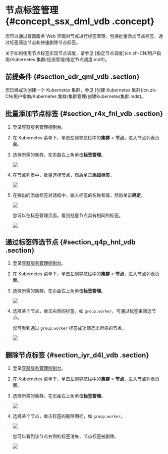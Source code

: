 # 节点标签管理 {#concept_ssx_dml_vdb .concept}

您可以通过容器服务 Web 界面对节点进行标签管理，包括批量添加节点标签、通过标签筛选节点和快速删除节点标签。

关于如何使用节点标签实现节点调度，请参见 [指定节点调度](cn.zh-CN/用户指南/Kubernetes 集群/应用管理/指定节点调度.md#)。

## 前提条件 {#section_edr_qml_vdb .section}

您已经成功创建一个 Kubernetes 集群，参见 [创建 Kubernetes 集群](cn.zh-CN/用户指南/Kubernetes 集群/集群管理/创建Kubernetes集群.md#)。

## 批量添加节点标签 {#section_r4x_fnl_vdb .section}

1.  登录[容器服务管理控制台](https://cs.console.aliyun.com)。
2.  在 Kubernetes 菜单下，单击左侧导航栏中的**集群** \> **节点**，进入节点列表页面。
3.  选择所需的集群，在页面右上角单击**标签管理**。

    ![](http://static-aliyun-doc.oss-cn-hangzhou.aliyuncs.com/assets/img/6891/4352_zh-CN.png)

4.  在节点列表中，批量选择节点，然后单击**添加标签**。

    ![](http://static-aliyun-doc.oss-cn-hangzhou.aliyuncs.com/assets/img/6891/4353_zh-CN.png)

5.  在弹出的添加标签对话框中，输入标签的名称和值，然后单击**确定**。

    ![](http://static-aliyun-doc.oss-cn-hangzhou.aliyuncs.com/assets/img/6891/4354_zh-CN.png)

    您可以在标签管理页面，看到批量节点具有相同的标签。

    ![](http://static-aliyun-doc.oss-cn-hangzhou.aliyuncs.com/assets/img/6891/4355_zh-CN.png)


## 通过标签筛选节点 {#section_q4p_hnl_vdb .section}

1.  登录[容器服务管理控制台](https://cs.console.aliyun.com)。
2.  在 Kubernetes 菜单下，单击左侧导航栏中的**集群** \> **节点**，进入节点列表页面。
3.  选择所需的集群，在页面右上角单击**标签管理**。

    ![](http://static-aliyun-doc.oss-cn-hangzhou.aliyuncs.com/assets/img/6891/4352_zh-CN.png)

4.  选择某个节点，单击右侧的标签，如 `group:worker`，可通过标签来筛选节点。

    您可看到通过 `group:worker` 标签成功筛选出所需的节点。

    ![](http://static-aliyun-doc.oss-cn-hangzhou.aliyuncs.com/assets/img/6891/4357_zh-CN.png)


## 删除节点标签 {#section_iyr_d4l_vdb .section}

1.  登录[容器服务管理控制台](https://cs.console.aliyun.com)。
2.  在 Kubernetes 菜单下，单击左侧导航栏中的**集群** \> **节点**，进入节点列表页面。
3.  选择所需的集群，在页面右上角单击**标签管理**。

    ![](http://static-aliyun-doc.oss-cn-hangzhou.aliyuncs.com/assets/img/6891/4352_zh-CN.png)

4.  选择某个节点，单击标签的删除图标，如 `group:worker`。

    ![](http://static-aliyun-doc.oss-cn-hangzhou.aliyuncs.com/assets/img/6891/4356_zh-CN.png)

    您可以看到该节点右侧的标签消失，节点标签被删除。

    ![](http://static-aliyun-doc.oss-cn-hangzhou.aliyuncs.com/assets/img/6891/4359_zh-CN.png)


